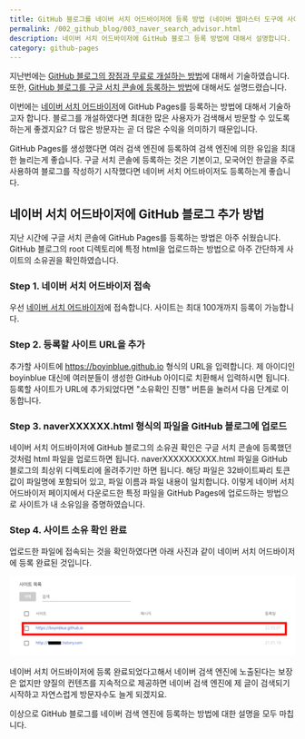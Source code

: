 ```yaml
---
title: GitHub 블로그를 네이버 서치 어드바이저에 등록 방법 (네이버 웹마스터 도구에 사이트 추가 방법) 
permalink: /002_github_blog/003_naver_search_advisor.html
description: 네이버 서치 어드바이저에 GitHub 블로그 등록 방법에 대해서 설명합니다.
category: github-pages
---
```

지난번에는 [GitHub 블로그의 장점과 무료로 개설하는 방법](https://boyinblue.github.io/002_github_blog/001_advantage_of_github_blog.html "GitHub 블로그의 장점과 무료로 개설하는 방법")에 대해서 기술하였습니다. 
또한, [GitHub 블로그를 구글 서치 콘솔에 등록하는 방법](https://boyinblue.github.io/002_github_blog/002_google_search_console_apply.html "GitHub 블로그를 구글 서치 콘솔에 등록하는 방법")에 대해서도 설명드렸습니다.   
   

이번에는 [네이버 서치 어드바이저](https://searchadvisor.naver.com/console/board "네이버 서치 어드바이저")에 GitHub Pages를 등록하는 방법에 대해서 기술하고자 합니다. 
블로그를 개설하였다면 최대한 많은 사용자가 검색해서 방문할 수 있도록 하는게 좋겠지요? 
더 많은 방문자는 곧 더 많은 수익을 의미하기 때문입니다.   
   

GitHub Pages를 생성했다면 여러 검색 엔진에 등록하여 검색 엔진에 의한 유입을 최대한 늘리는게 좋습니다. 
구글 서치 콘솔에 등록하는 것은 기본이고, 모국어인 한글을 주로 사용하여 블로그를 작성하기 시작했다면 네이버 서치 어드바이저도 등록하는게 좋습니다.   
   

네이버 서치 어드바이저에 GitHub 블로그 추가 방법
---
   

지난 시간에 구글 서치 콘솔에 GitHub Pages를 등록하는 방법은 아주 쉬웠습니다. 
GitHub 블로그의 root 디렉토리에 특정 html을 업로드하는 방법으로 아주 간단하게 사이트의 소유권을 확인하였습니다. 
   

### Step 1. 네이버 서치 어드바이저 접속
   

우선 [네이버 서치 어드바이저](https://searchadvisor.naver.com/console/board "네이버 서치 어드바이저")에 접속합니다. 
사이트는 최대 100개까지 등록이 가능합니다.   
   

### Step 2. 등록할 사이트 URL을 추가
   

추가할 사이트에 https://boyinblue.github.io 형식의 URL을 입력합니다. 
제 아이디인 boyinblue 대신에 여러분들이 생성한 GitHub 아이디로 치환해서 입력하시면 됩니다. 
등록할 사이트가 URL에 추가되었다면 "소유확인 진행" 버튼을 눌러서 다음 단계로 이동합니다.   
   

### Step 3. naverXXXXXX.html 형식의 파일을 GitHub 블로그에 업로드
   

네이버 서치 어드바이저에 GitHub 블로그의 소유권 확인은 구글 서치 콘솔에 등록했던 것처럼 html 파일을 업로드하면 됩니다. 
naverXXXXXXXXXX.html 파일을 GitHub 블로그의 최상위 디렉토리에 올려주기만 하면 됩니다. 
해당 파일은 32바이트짜리 토큰값이 파일명에 포함되어 있고, 파일 이름과 파일 내용이 일치합니다. 
이렇게 네이버 서치 어드바이저 페이지에서 다운로드한 특정 파일을 GitHub Pages에 업로드하는 방법으로 사이트가 내 소유임을 증명하였습니다. 

   
### Step 4. 사이트 소유 확인 완료
   

업로드한 파일에 접속되는 것을 확인하였다면 아래 사진과 같이 네이버 서치 어드바이저에 등록 완료된 것입니다. 
   

![네이버 서치 어드바이저 등록 완료](/assets/images/003_naver_search_console_register.png "네이버 서치 어드바이저 등록 완료")
   

네이버 서치 어드바이저에 등록 완료되었다고해서 네이버 검색 엔진에 노출된다는 보장은 없지만 
양질의 컨텐츠를 지속적으로 제공하면 네이버 검색 엔진에 제 글이 검색되기 시작하고 자연스럽게 방문자수도 늘게 되겠지요.   
   

이상으로 GitHub 블로그를 네이버 검색 엔진에 등록하는 방법에 대한 설명을 모두 마칩니다.   
